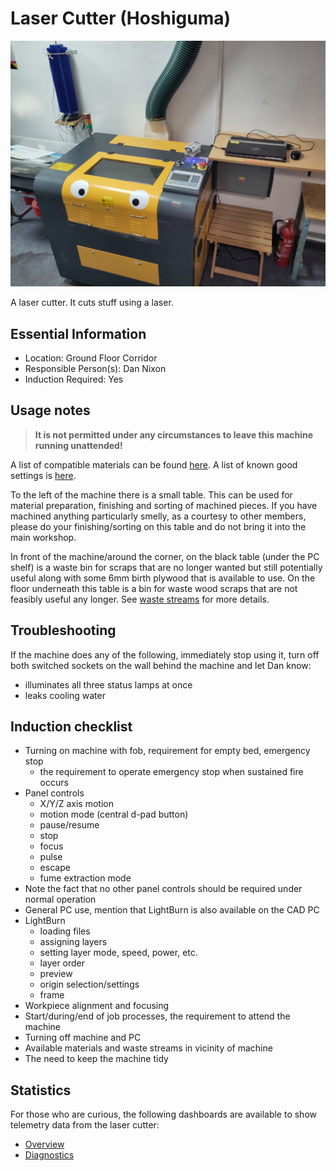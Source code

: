 # Laser Cutter (Hoshiguma)

[<img class="equipment-thumbnail" src="./images/overview.jpg" alt="Laser cutter overview">](./images/overview.jpg)

A laser cutter.
It cuts stuff using a laser.

## Essential Information

- Location: Ground Floor Corridor
- Responsible Person(s): Dan Nixon
- Induction Required: Yes

## Usage notes

> **It is not permitted under any circumstances to leave this machine running unattended!**

A list of compatible materials can be found [here](./materials.md).
A list of known good settings is [here](./settings.md).

To the left of the machine there is a small table.
This can be used for material preparation, finishing and sorting of machined pieces.
If you have machined anything particularly smelly, as a courtesy to other members, please do your finishing/sorting on this table and do not bring it into the main workshop.

In front of the machine/around the corner, on the black table (under the PC shelf) is a waste bin for scraps that are no longer wanted but still potentially useful along with some 6mm birth plywood that is available to use.
On the floor underneath this table is a bin for waste wood scraps that are not feasibly useful any longer.
See [waste streams](../../using_the_space/waste_streams.md) for more details.

## Troubleshooting

If the machine does any of the following, immediately stop using it, turn off both switched sockets on the wall behind the machine and let Dan know:

- illuminates all three status lamps at once
- leaks cooling water

## Induction checklist

- Turning on machine with fob, requirement for empty bed, emergency stop
    - the requirement to operate emergency stop when sustained fire occurs
- Panel controls
    - X/Y/Z axis motion
    - motion mode (central d-pad button)
    - pause/resume
    - stop
    - focus
    - pulse
    - escape
    - fume extraction mode
- Note the fact that no other panel controls should be required under normal operation
- General PC use, mention that LightBurn is also available on the CAD PC
- LightBurn
    - loading files
    - assigning layers
    - setting layer mode, speed, power, etc.
    - layer order
    - preview
    - origin selection/settings
    - frame
- Workpiece alignment and focusing
- Start/during/end of job processes, the requirement to attend the machine
- Turning off machine and PC
- Available materials and waste streams in vicinity of machine
- The need to keep the machine tidy

## Statistics

For those who are curious, the following dashboards are available to show telemetry data from the laser cutter:

- [Overview](https://grafana.makerspace.org.uk/public-dashboards/fe9d271e85814020a9f9aa4444bb0a79)
- [Diagnostics](https://grafana.makerspace.org.uk/public-dashboards/7f2b20fd86584aa1a18730008ca00353)
